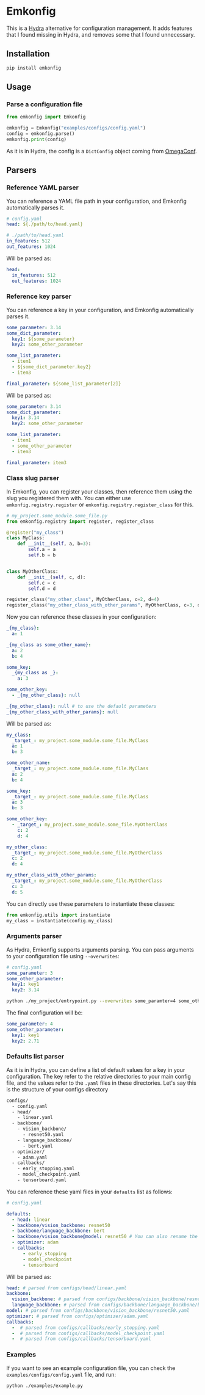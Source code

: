 # Emkonfig

This is a [Hydra](https://hydra.cc/) alternative for configuration management. It adds features that I found missing in Hydra, and removes some that I found unnecessary.

## Installation

```bash
pip install emkonfig
```

## Usage

### Parse a configuration file

```python
from emkonfig import Emkonfig

emkonfig = Emkonfig("examples/configs/config.yaml")
config = emkonfig.parse()
emkonfig.print(config)
```

As it is in Hydra, the config is a `DictConfig` object coming from [OmegaConf](https://omegaconf.readthedocs.io/en/2.3_branch/).

## Parsers

### Reference YAML parser

You can reference a YAML file path in your configuration, and Emkonfig automatically parses it.

```yaml
# config.yaml
head: ${./path/to/head.yaml}
```

```yaml
# ./path/to/head.yaml
in_features: 512
out_features: 1024
```

Will be parsed as:

```yaml
head:
  in_features: 512
  out_features: 1024
```

### Reference key parser

You can reference a key in your configuration, and Emkonfig automatically parses it.

```yaml
some_parameter: 3.14
some_dict_parameter:
  key1: ${some_parameter}
  key2: some_other_parameter

some_list_parameter:
  - item1
  - ${some_dict_parameter.key2}
  - item3

final_parameter: ${some_list_parameter[2]}
```

Will be parsed as:

```yaml
some_parameter: 3.14
some_dict_parameter:
  key1: 3.14
  key2: some_other_parameter

some_list_parameter:
  - item1
  - some_other_parameter
  - item3

final_parameter: item3
```

### Class slug parser

In Emkonfig, you can register your classes, then reference them using the slug you registered them with. You can either use `emkonfig.registry.register` or `emkonfig.registry.register_class` for this.

```python
# my_project.some_module.some_file.py
from emkonfig.registry import register, register_class

@register("my_class")
class MyClass:
    def __init__(self, a, b=3):
        self.a = a
        self.b = b


class MyOtherClass:
    def __init__(self, c, d):
        self.c = c
        self.d = d

register_class("my_other_class", MyOtherClass, c=2, d=4)
register_class("my_other_class_with_other_params", MyOtherClass, c=3, d=5)
```

Now you can reference these classes in your configuration:

```yaml
_{my_class}:
  a: 1

_{my_class as some_other_name}:
  a: 2
  b: 4

some_key:
  _{my_class as _}:
    a: 3

some_other_key:
  - _{my_other_class}: null

_{my_other_class}: null # to use the default parameters
_{my_other_class_with_other_params}: null
```

Will be parsed as:

```yaml
my_class:
  _target_: my_project.some_module.some_file.MyClass
  a: 1
  b: 3

some_other_name:
  _target_: my_project.some_module.some_file.MyClass
  a: 2
  b: 4

some_key:
  _target_: my_project.some_module.some_file.MyClass
  a: 3
  b: 3

some_other_key:
  - _target_: my_project.some_module.some_file.MyOtherClass
    c: 2
    d: 4

my_other_class:
  _target_: my_project.some_module.some_file.MyOtherClass
  c: 2
  d: 4

my_other_class_with_other_params:
  _target_: my_project.some_module.some_file.MyOtherClass
  c: 3
  d: 5
```

You can directly use these parameters to instantiate these classes:

```python
from emkonfig.utils import instantiate
my_class = instantiate(config.my_class)
```

### Arguments parser

As Hydra, Emkonfig supports arguments parsing. You can pass arguments to your configuration file using `--overwrites`:

```yaml
# config.yaml
some_parameter: 3
some_other_parameter:
  key1: key1
  key2: 3.14
```

```bash
python ./my_project/entrypoint.py --overwrites some_paramter=4 some_other_parameter.key2=2.71
```

The final configuration will be:

```yaml
some_parameter: 4
some_other_parameter:
  key1: key1
  key2: 2.71
```

### Defaults list parser

As it is in Hydra, you can define a list of default values for a key in your configuration. The key refer to the relative directories to your main config file, and the values refer to the `.yaml` files in these directories. Let's say this is the structure of your configs directory

```bash
configs/
  - config.yaml
  - head/
    - linear.yaml
  - backbone/
    - vision_backbone/
      - resnet50.yaml
    - language_backbone/
      - bert.yaml
  - optimizer/
    - adam.yaml
  - callbacks/
    - early_stopping.yaml
    - model_checkpoint.yaml
    - tensorboard.yaml
```

You can reference these yaml files in your `defaults` list as follows:

```yaml
# config.yaml

defaults:
  - head: linear
  - backbone/vision_backbone: resnet50
  - backbone/language_backbone: bert
  - backbone/vision_backbone@model: resnet50 # You can also rename the key using '@'
  - optimizer: adam
  - callbacks:
      - early_stopping
      - model_checkpoint
      - tensorboard
```

Will be parsed as:

```yaml
head: # parsed from configs/head/linear.yaml
backbone:
  vision_backbone: # parsed from configs/backbone/vision_backbone/resnet50.yaml
  language_backbone: # parsed from configs/backbone/language_backbone/bert.yaml
model: # parsed from configs/backbone/vision_backbone/resnet50.yaml
optimizer: # parsed from configs/optimizer/adam.yaml
callbacks:
  -  # parsed from configs/callbacks/early_stopping.yaml
  -  # parsed from configs/callbacks/model_checkpoint.yaml
  -  # parsed from configs/callbacks/tensorboard.yaml
```

### Examples

If you want to see an example configuration file, you can check the `examples/configs/config.yaml` file, and run:

```bash
python ./examples/example.py
```
